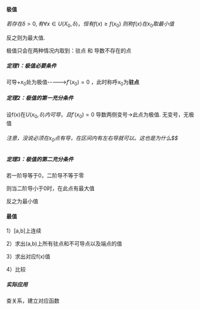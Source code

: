 #### 极值

$若存在 \delta>0,有\forall x \in U(X_{0},\delta)，恒有f(x)\geq f(x_{0})$
$则称f(x)在x_{0}取最小值$

反之则为最大值.

极值只会在两种情况内取到：驻点 和 导数不存在的点
##### 定理1：极值必要条件
可导+$x_{0}$处为极值----->$f'(x_{0})=0$
，此时称呼$x_{0}$为**驻点**

##### 定理2：极值的第一充分条件
设f(x)在$U(x_{0},\delta)内可导，且f'(x_{0})=0$
导数两侧变号->此点为极值.
无变号，无极值
###### 注意，没说必须在$x_{0}$点有导，在区间内有左右导就可以。这也是为什么$$

##### 定理3：极值的第二充分条件

若一阶导等于0，二阶导不等于零

则当二阶导小于0时，在此点有最大值

反之为最小值

#### 最值

1）[a,b]上连续

2）求出(a,b)上所有驻点和不可导点以及端点的值

3）求出对应f(x)值

4）比较


##### 实际应用
查关系，建立对应函数
